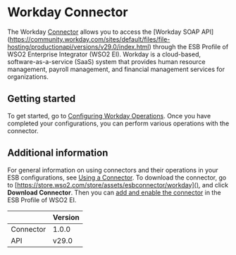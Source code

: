 # Workday Connector

The Workday [Connector](https://docs.wso2.com/display/EI611/Working+with+Connectors) allows you to access the [Workday SOAP API] (https://community.workday.com/sites/default/files/file-hosting/productionapi/versions/v29.0/index.html) through the ESB Profile of WSO2 Enterprise Integrator (WSO2 EI). Workday is a cloud-based, software-as-a-service (SaaS) system that provides human resource management, payroll management, and financial management services for organizations.

## Getting started
To get started, go to [Configuring Workday Operations](configuringWorkdayOperations.md). Once you have completed your configurations, you can perform various operations with the connector.

## Additional information
For general information on using connectors and their operations in your ESB configurations, see [Using a Connector](https://docs.wso2.com/display/EI611/Using+a+Connector). 
To download the connector, go to  [https://store.wso2.com/store/assets/esbconnector/workday](), and click **Download Connector**. Then you can [add and enable the connector](https://docs.wso2.com/display/EI611/Working+with+Connectors+via+the+Management+Console) in the ESB Profile of WSO2 EI.

| | Version |
| ------------- |-------------|
| Connector    | 1.0.0 |
| API     | v29.0      |
